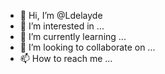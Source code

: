 - 👋 Hi, I’m @Ldelayde
- 👀 I’m interested in ...
- 🌱 I’m currently learning ...
- 💞️ I’m looking to collaborate on ...
- 📫 How to reach me ...

<!---
Ldelayde/Ldelayde is a ✨ special ✨ repository because its `README.md` (this file) appears on your GitHub profile.
You can click the Preview link to take a look at your changes.
--->
